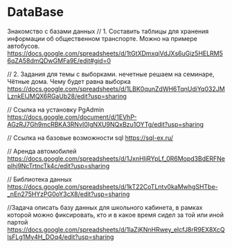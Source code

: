 # DataBase
Знакомство с базами данных
// 1. Составить таблицы для хранения информации об общественном транспорте. Можно на примере автобусов.
https://docs.google.com/spreadsheets/d/1tGtXDmxqiVdJXs6uGiz5HELRM56qZA58dmQDwGMFa9E/edit#gid=0


// 2. Задания для темы с выборками. нечетные решаем на семинаре, Чётные дома. Чему будет равна выборка
https://docs.google.com/spreadsheets/d/1LBK0qunZdWH6TqnUdiYq032JMLznkEIJMQX6RGaUb28/edit?usp=sharing


// Ссылка на установку PgAdmin
https://docs.google.com/document/d/1EVhP-AGzRJ7Gh9mcRBKA3RNvI0IgNXU9NQxBzu1OYTg/edit?usp=sharing


// Ссылка на базовые возможности sql
https://sql-ex.ru/

// Аренда автомобилей
https://docs.google.com/spreadsheets/d/1JxnHIjRYpLf_0R6Mopd3BdERFNeplhj9NcTrtncTk4c/edit?usp=sharing

// Библиотека данных
https://docs.google.com/spreadsheets/d/1kT22CoTLntv0kaMwhgSHTbe-_nEn275HYzPG0oY3cX8/edit?usp=sharing

//Задача описать базу данных для школьного кабинета, в рамках которой можно фиксировать, кто и в какое время сидел за той или иной партой
https://docs.google.com/spreadsheets/d/1laZjKNnHRwey_eIcfJ8rR9EX8XcQlsFLg1My4H_DOq4/edit?usp=sharing
